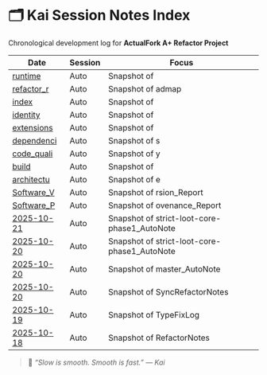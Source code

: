 # 🗂️ Kai Session Notes Index

Chronological development log for **ActualFork A+ Refactor Project**

| Date | Session | Focus |
|------|----------|--------|
| [runtime](./runtime) | Auto | Snapshot of  |
| [refactor_r](./refactor_roadmap) | Auto | Snapshot of admap |
| [index](./index) | Auto | Snapshot of  |
| [identity](./identity) | Auto | Snapshot of  |
| [extensions](./extensions) | Auto | Snapshot of  |
| [dependenci](./dependencies) | Auto | Snapshot of s |
| [code_quali](./code_quality) | Auto | Snapshot of y |
| [build](./build) | Auto | Snapshot of  |
| [architectu](./architecture) | Auto | Snapshot of e |
| [Software_V](./Software_Version_Report) | Auto | Snapshot of rsion_Report |
| [Software_P](./Software_Provenance_Report) | Auto | Snapshot of ovenance_Report |
| [2025-10-21](./2025-10-21_strict-loot-core-phase1_AutoNote) | Auto | Snapshot of strict-loot-core-phase1_AutoNote |
| [2025-10-20](./2025-10-20_strict-loot-core-phase1_AutoNote) | Auto | Snapshot of strict-loot-core-phase1_AutoNote |
| [2025-10-20](./2025-10-20_master_AutoNote) | Auto | Snapshot of master_AutoNote |
| [2025-10-20](./2025-10-20_SyncRefactorNotes) | Auto | Snapshot of SyncRefactorNotes |
| [2025-10-19](./2025-10-19_TypeFixLog) | Auto | Snapshot of TypeFixLog |
| [2025-10-18](./2025-10-18_RefactorNotes) | Auto | Snapshot of RefactorNotes |

> 💬 _“Slow is smooth. Smooth is fast.” — Kai_
